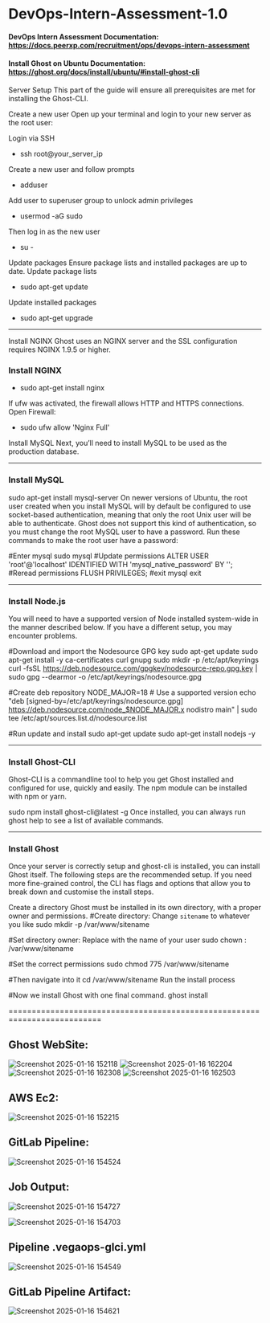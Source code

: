 # DevOps-Intern-Assessment-1.0

#### DevOps Intern Assessment Documentation: https://docs.peerxp.com/recruitment/ops/devops-intern-assessment
#### Install Ghost on Ubuntu Documentation: https://ghost.org/docs/install/ubuntu/#install-ghost-cli
Server Setup
This part of the guide will ensure all prerequisites are met for installing the Ghost-CLI.

Create a new user
Open up your terminal and login to your new server as the root user:

Login via SSH
- ssh root@your_server_ip

Create a new user and follow prompts
- adduser <user>

Add user to superuser group to unlock admin privileges
- usermod -aG sudo <user>

Then log in as the new user
- su - <user>

Update packages
Ensure package lists and installed packages are up to date.
Update package lists
- sudo apt-get update

Update installed packages
- sudo apt-get upgrade

-----------------------------------------
Install NGINX
Ghost uses an NGINX server and the SSL configuration requires NGINX 1.9.5 or higher.

### Install NGINX
- sudo apt-get install nginx

If ufw was activated, the firewall allows HTTP and HTTPS connections. Open Firewall:
- sudo ufw allow 'Nginx Full'

Install MySQL
Next, you’ll need to install MySQL to be used as the production database.

-------------------------------------------
### Install MySQL
sudo apt-get install mysql-server
On newer versions of Ubuntu, the root user created when you install MySQL will by default be configured to use socket-based authentication, meaning that only the root Unix user will be able to authenticate. Ghost does not support this kind of authentication, so you must change the root MySQL user to have a password. Run these commands to make the root user have a password:

#Enter mysql
sudo mysql
#Update permissions
ALTER USER 'root'@'localhost' IDENTIFIED WITH 'mysql_native_password' BY '<your-new-root-password>';
#Reread permissions
FLUSH PRIVILEGES;
#exit mysql
exit

-------------------------------------------
### Install Node.js
You will need to have a supported version of Node installed system-wide in the manner described below. If you have a different setup, you may encounter problems.

#Download and import the Nodesource GPG key
sudo apt-get update
sudo apt-get install -y ca-certificates curl gnupg
sudo mkdir -p /etc/apt/keyrings
curl -fsSL https://deb.nodesource.com/gpgkey/nodesource-repo.gpg.key | sudo gpg --dearmor -o /etc/apt/keyrings/nodesource.gpg

#Create deb repository
NODE_MAJOR=18 # Use a supported version
echo "deb [signed-by=/etc/apt/keyrings/nodesource.gpg] https://deb.nodesource.com/node_$NODE_MAJOR.x nodistro main" | sudo tee /etc/apt/sources.list.d/nodesource.list

#Run update and install
sudo apt-get update
sudo apt-get install nodejs -y

--------------------------------------------
### Install Ghost-CLI
Ghost-CLI is a commandline tool to help you get Ghost installed and configured for use, quickly and easily. The npm module can be installed with npm or yarn.

sudo npm install ghost-cli@latest -g
Once installed, you can always run ghost help to see a list of available commands.

---------------------------------------------
### Install Ghost
Once your server is correctly setup and ghost-cli is installed, you can install Ghost itself. The following steps are the recommended setup. If you need more fine-grained control, the CLI has flags and options that allow you to break down and customise the install steps.

Create a directory
Ghost must be installed in its own directory, with a proper owner and permissions.
#Create directory: Change `sitename` to whatever you like
sudo mkdir -p /var/www/sitename

#Set directory owner: Replace <user> with the name of your user
sudo chown <user>:<user> /var/www/sitename

#Set the correct permissions
sudo chmod 775 /var/www/sitename

#Then navigate into it
cd /var/www/sitename
Run the install process

#Now we install Ghost with one final command.
ghost install

==========================================================================
## Ghost WebSite:
![Screenshot 2025-01-16 152118](https://github.com/user-attachments/assets/bacf9b44-7b52-4695-ae23-ae3b32a2e757)
![Screenshot 2025-01-16 162204](https://github.com/user-attachments/assets/ba6e90fe-3e77-41ac-9b50-21f5932f98ce)
![Screenshot 2025-01-16 162308](https://github.com/user-attachments/assets/db656523-407c-498e-a205-bdf315bf3fbd)
![Screenshot 2025-01-16 162503](https://github.com/user-attachments/assets/028ae8c5-1b11-4340-a71f-df0a20633a36)

## AWS Ec2:
![Screenshot 2025-01-16 152215](https://github.com/user-attachments/assets/52348fdd-8c0c-4fd6-8ed2-d30e1016b5ff)
## GitLab Pipeline:
![Screenshot 2025-01-16 154524](https://github.com/user-attachments/assets/e6e2caf3-1b44-4abb-8dc9-daa1811ce0a4)
## Job Output:
![Screenshot 2025-01-16 154727](https://github.com/user-attachments/assets/c41c501f-9993-4a68-9e0c-97f3b79778e1)

![Screenshot 2025-01-16 154703](https://github.com/user-attachments/assets/9b3a885b-cc15-440c-8937-b592e55037b2)
## Pipeline .vegaops-glci.yml
![Screenshot 2025-01-16 154549](https://github.com/user-attachments/assets/b9728365-4885-439e-9616-7cb49bb98d59)
##  GitLab Pipeline Artifact:
![Screenshot 2025-01-16 154621](https://github.com/user-attachments/assets/ffff38c0-08e4-4a90-bf9e-232124eeee5d)


